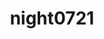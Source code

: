 ---
title: night0721
github: https://github.com/night0721
mode: dark
transition: 3s
archetype:
  - Little Bit of Everything
---